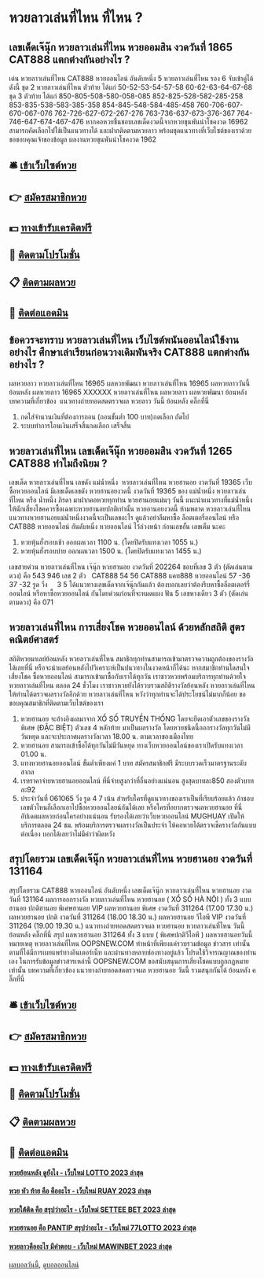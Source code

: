 # หวยลาวเล่นที่ไหน ที่ไหน ?
## เลขเด็ดเจ๊นุ๊ก หวยลาวเล่นที่ไหน หวยออมสิน งวดวันที่ 1865 CAT888 แตกต่างกันอย่างไร ?
เด่น หวยลาวเล่นที่ไหน CAT888 หวยออนไลน์ อันดับหนึ่ง 5 หวยลาวเล่นที่ไหน รอง 6 จับเข้าคู่ได้ดังนี้
ชุด 2 หวยลาวเล่นที่ไหน ตัวท้าย ได้แก่
50-52-53-54-57-58
60-62-63-64-67-68
ชุด 3 ตัวท้าย ได้แก่
850-805-508-580-058-085
852-825-528-582-285-258
853-835-538-583-385-358
854-845-548-584-485-458
760-706-607-670-067-076
762-726-627-672-267-276
763-736-637-673-376-367
764-746-647-674-467-476
หากคอหวยชื่นชอบเลขเด็ดงวดนี้จากหวยขุนพันนำโชคงวด 16962 สามารถคัดเลือกไปใช้เป็นแนวทางได้ และฝากติดตามหวยลาว พร้อมชุดแนวทางที่เว็บไซต์ของเราด้วย
ขอขอบคุณเจ้าของข้อมูล
ผลงานหวยขุนพันนำโชคงวด 1962


## 🛎 [เข้าเว็บไซต์หวย](https://bit.ly/3BG5bNw)
## 👉 [สมัครสมาชิกหวย](https://bit.ly/3BG5bNw)
## 💵 [ทางเข้ารับเครดิตฟรี](https://bit.ly/3C3mvgS)
## 👑 [ติดตามโปรโมชั่น](https://bit.ly/3C3mvgS)
## 📋 [ติดตามผลหวย](https://bit.ly/3C3mvgS)
## 📱 [ติดต่อแอดมิน](https://bit.ly/3C3mvgS)

## ข้อควรจะทราบ หวยลาวเล่นที่ไหน เว็บไซต์พนันออนไลน์ใช้งานอย่างไร ศึกษาเล่าเรียนก่อนวางเดิมพันจริง CAT888 แตกต่างกันอย่างไร ?
ผลหวยลาว หวยลาวเล่นที่ไหน 16965 ผลหวยพัฒนา หวยลาวเล่นที่ไหน 16965 ผลหวยลาววันนี้ ย้อนหลัง
ผลหวยลาว 16965 XXXXXX
 หวยลาวเล่นที่ไหน ผลหวยลาว ผลหวยพัฒนา ย้อนหลัง 
บทความที่เกี่ยวข้อง
 แนวทางถ่ายทอดสดตรวจผล หวยลาว วันนี้ ย้อนหลัง คลิ๊กที่นี่  
1. กดใส่จำนวนเงินที่ต้องการถอน (ถอนขั้นต่ำ 100 บาท)กดเลือก ถัดไป
2. ระบบทำการโอนเงินเสร็จสิ้นกดเลือก เสร็จสิ้น

## หวยลาวเล่นที่ไหน เลขเด็ดเจ๊นุ๊ก หวยออมสิน งวดวันที่ 1265 CAT888 ทำไมถึงนิยม ?
เลขเด็ด หวยลาวเล่นที่ไหน เลขดัง แม่น้ำหนึ่ง  หวยลาวเล่นที่ไหน หวยฮานอย งวดวันที่ 19365
เว็บ ซื้อหวยออนไลน์ มีเลขเด็ดเลขดัง หวยฮานอยงวดนี้ งวดวันที่ 19365 ของ แม่น้ำหนึ่ง หวยลาวเล่นที่ไหน หรือ น้ำหนึ่ง ภิรดา มาฝากคอหวยทุกท่าน หวยฮานอยแม่นๆ วันนี้ แนะนำแนวทางที่แม่น้ำหนึ่งให้นักเสี่ยงโชคควรซื้อเฉพาะหวยฮานอยปกติเท่านั้น หวยอานอยงวดนี้ ห้ามพลาด หวยลาวเล่นที่ไหน แนวทางหวยฮานอยแม่น้ำหนึ่งงวดนี้จะเป็นเลขอะไร ดูแล้วอย่าลืมหาซื้อ ล็อตเตอรี่ออนไลน์ หรือ CAT888 หวยออนไลน์ อันดับหนึ่ง หวยออนไลน์ ไว้ล่วงหน้า ก่อนเลขอั้น เลขเต็ม นะคะ
1. หวยหุ้นฮั่งรอบเช้า ออกผลเวลา 1100 น. (โดยปิดรับแทงเวลา 1055 น.)
2. หวยหุ้นฮั่งรอบบ่าย ออกผลเวลา 1500 น. (โดยปิดรับแทงเวลา 1455 น.)

เลขสายด่วน หวยลาวเล่นที่ไหน เจ๊นุ๊ก หวยฮานอย งวดวันที่ 202264
ชอบที่เลข 3 ตัว (ตัดเล่นตามดวง) คือ 543 946
เลข 2 ตัว   CAT888 54 56 CAT888 แคท888 หวยออนไลน์ 57 -36 37 -32
รูด วิ่ง     3 5
ได้แนวทางเลขเด็ดจากเจ๊นุ๊กกันแล้ว ต้องบอกเลยว่าต้องรีบหาซื้อล็อตเตอร์รี่ออนไลน์ หรือหาซื้อหวยออนไลน์ กันโดยด่วนก่อนที่จะหมดแผง
ฟัน 5
เลขหางเดียว 3 ตัว (ตัดเล่นตามดวง) คือ 071

## หวยลาวเล่นที่ไหน การเสี่ยงโชค หวยออนไลน์ ด้วยหลักสถิติ สูตรคณิตย์ศาสตร์
สถิติหวยมาเลย์ย้อนหลัง หวยลาวเล่นที่ไหน สมาชิกทุกท่านสามารถเข้ามาตรวจความถูกต้องของรางวัลได้เลยที่นี่ หรือจะนำผลย้อนหลังไปวิเคราะห์เป็นปนวทางในงวดหน้าก็ได้นะ
หากสมาชิกท่านใดสนใจเสี่ยงโชค ซื้อหวยออนไลน์ สามารถเข้ามาซื้อกับเราได้ทุกวัน เราชาวหวยพร้อมบริการทุกท่านด้วยใจ หวยลาวเล่นที่ไหน ตลอด 24 ชั่วโมง เราชาวหวยยังได้รวบรวมสถิติรางวัลย้อนหลัง หวยลาวเล่นที่ไหน ให้ท่านได้ตรวจผลรางวัลอีกด้วย หวยลาวเล่นที่ไหน หวังว่าทุกท่านจะได้ประโยชน์ไม่มากก็น้อย ขอขอบคุณสมาชิกที่ติดตามเว็บไซต์ของเรา
1. หวยฮานอย จะอ้างอิงผลมาจาก XỔ SỐ TRUYỀN THỐNG โดยจะยึดเอาตัวเลขของรางวัลพิเศษ (ĐẶC BIỆT) ตัวเลข 4 หลักท้าย มาเป็นผลรางวัล โดยหวยชนิดนี้ออกรางวัลทุกวันไม่มีวันหยุด และจะประกาศผลรางวัลเวลา 18.00 น. ตามเวลาของเมืองไทย
2. หวยฮานอย สามารถเข้าซื้อได้ทุกวันไม่มีวันหยุด ทางเว็บหวยออนไลน์ของเราเปิดรับแทงเวลา 01.00 น.
3. แทงหวยฮานอยออนไลน์ ขั้นต่ำเพียงแค่ 1 บาท สมัครสมาชิกฟรี มีระบบรวดเร็วมาตรฐานระดับสากล
4. เรทราคาจ่ายหวยฮานอยออนไลน์ ที่นี่จ่ายสูงกว่าที่อื่นอย่างแน่นอน สูงสุดบาทละ850 สองตัวบาทละ92
5. ประจำวันที่ 061065 วิ่ง รูด 4 7 เน้น สำหรับใครที่ดูแนวทางของเราเป็นที่เรียบร้อยแล้ว ถ้าชอบเลขตัวไหนก็เลือกเอาไปซื้อหวยออนไลยน์กันได้เลย หรือใครที่อยากตรวจผลหวยฮานอย ที่นี่อัปเดตผลหวยก่อนใครอย่างแน่นอน รับรองได้เลยว่าเว็บหวยออนไลน์ MUGHUAY เปิดให้บริการตลอด 24 ชม. พร้อมบริการตรวจผลรางวัลเป็นประจำ ให้คอหวยได้ตรวจเช็ครางวัลกันแบบต่อเนื่อง บอกได้เลยว่าไม่มีคำว่าผิดหวัง

## สรุปโดยรวม เลขเด็ดเจ๊นุ๊ก หวยลาวเล่นที่ไหน หวยฮานอย งวดวันที่ 131164
สรุปโดยรวม CAT888 หวยออนไลน์ อันดับหนึ่ง เลขเด็ดเจ๊นุ๊ก หวยลาวเล่นที่ไหน หวยฮานอย งวดวันที่ 131164 ผลการออกรางวัล หวยลาวเล่นที่ไหน หวยฮานอย ( XỔ SỐ HÀ NỘI ) ทั้ง 3 แบบ ฮานอย ปกติฮานอย พิเศษฮานอย VIP
ผลหวยฮานอย พิเศษ งวดวันที่ 311264 (17.00 17.30 น.)
ผลหวยฮานอย ปกติ งวดวันที่ 311264 (18.00 18.30 น.)
ผลหวยฮานอย วีไอพี VIP งวดวันที่ 311264 (19.00 19.30 น.)
 แนวทางถ่ายทอดสดตรวจผล หวยฮานอย หวยลาวเล่นที่ไหน วันนี้ ย้อนหลัง คลิ๊กที่นี่ 
สรุป ผลหวยฮานอย 311264 ทั้ง 3 แบบ ( พิเศษปกติวีไอพี ) ผลหวยฮานอยวันนี้
หมายเหตุ หวยลาวเล่นที่ไหน OOPSNEW.COM ทำหน้าที่เพียงแค่รวบรวมข้อมูล ข่าวสาร เท่านั้น ตามที่ได้มีการเผยแพร่ทางอินเตอร์เน็ท และผ่านทางหลายช่องทางอยู่แล้ว โปรดใช้วิจารณญาณของท่านเอง ในการรับข้อมูลข่าวสารเหล่านี้ OOPSNEW.COM ขอสนับสนุนการเสี่ยงโชคแบบถูกกฎหมายเท่านั้น
บทความที่เกี่ยวข้อง
แนวทางถ่ายทอดสดตรวจผล หวยฮานอย วันนี้ รวมสนุกกันได้ ย้อนหลัง คลิ๊กที่นี่

## 🛎 [เข้าเว็บไซต์หวย](https://bit.ly/3BG5bNw)
## 👉 [สมัครสมาชิกหวย](https://bit.ly/3BG5bNw)
## 💵 [ทางเข้ารับเครดิตฟรี](https://bit.ly/3C3mvgS)
## 👑 [ติดตามโปรโมชั่น](https://bit.ly/3C3mvgS)
## 📋 [ติดตามผลหวย](https://bit.ly/3C3mvgS)
## 📱 [ติดต่อแอดมิน](https://bit.ly/3C3mvgS)

#### [หวยย้อนหลัง ดูยังไง - เว็บใหม่ LOTTO 2023 ล่าสุด](https://atom.io/themes/หวยย้อนหลัง%20ดูยังไง%20-%20เว็บใหม่%20lotto%202023%20ล่าสุด)
#### [หวย หัว ท้าย คือ คืออะไร - เว็บใหม่ RUAY 2023 ล่าสุด](https://atom.io/themes/หวย%20หัว%20ท้าย%20คือ%20คืออะไร%20-%20เว็บใหม่%20ruay%202023%20ล่าสุด)
#### [หวยใต้ติด คือ สรุปว่าอะไร - เว็บใหม่ SETTEE BET 2023 ล่าสุด](https://atom.io/themes/หวยใต้ติด%20คือ%20สรุปว่าอะไร%20-%20เว็บใหม่%20settee%20bet%202023%20ล่าสุด)
#### [หวยฮานอย คือ PANTIP สรุปว่าอะไร - เว็บใหม่ 77LOTTO 2023 ล่าสุด](https://atom.io/themes/หวยฮานอย%20คือ%20pantip%20สรุปว่าอะไร%20-%20เว็บใหม่%2077lotto%202023%20ล่าสุด)
#### [หวยลาวคืออะไร มีคำตอบ - เว็บใหม่ MAWINBET 2023 ล่าสุด](https://atom.io/themes/หวยลาวคืออะไร%20มีคำตอบ%20-%20เว็บใหม่%20mawinbet%202023%20ล่าสุด)

[ผลบอลวันนี้](https://siamsport.tv "ผลบอลวันนี้"), [ดูบอลออนไลน์](https://siamsport.tv/ดูบอลสด "ดูบอลออนไลน์")